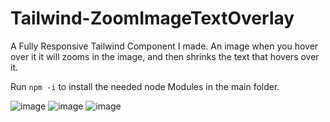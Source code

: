 # Tailwind-ZoomImageTextOverlay
A Fully Responsive Tailwind Component I made. An image when you hover over it it will zooms in the image, and then shrinks the text that hovers over it.

Run `npm -i` to install the needed node Modules in the main folder.

![image](https://github.com/IboRasul/Tailwind-ZoomImageTextOverlay/assets/88404728/08e053d9-db96-4bea-b7f8-b6e532afdaf9)
![image](https://github.com/IboRasul/Tailwind-ZoomImageTextOverlay/assets/88404728/411357c4-9041-4b82-8b1f-0964f9b87b1c)
![image](https://github.com/IboRasul/Tailwind-ZoomImageTextOverlay/assets/88404728/56888097-891f-410e-9585-bf31bf7bd86f)



